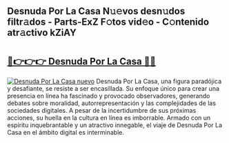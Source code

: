 ## Desnuda Por La Casa N𝚞𝚎vos desn𝚞dos filtr𝚊dos - Parts-ExZ F𝚘tos vid𝚎o - C𝚘ntenido atr𝚊ctivo kZiAY

# <h2><a href="http://mb628w0.tromn.icu/?c=Desnuda+Por+La+Casa">🔗👉👉👉 Desnuda Por La Casa 🔗🔗</a></h2>

[![Desnuda Por La Casa nuevo](https://i.imgur.com/pEAQMta.gif)](http://mb628w0.tromn.icu/?c=Desnuda+Por+La+Casa)
Desnuda Por La Casa, una figura paradójica y desafiante, se resiste a ser encasillada. Su enfoque único para crear una presencia en línea ha fascinado y provocado observadores, generando debates sobre moralidad, autorrepresentación y las complejidades de las sociedades digitales. A pesar de la incertidumbre de sus próximas acciones, su huella en la cultura en línea es imborrable. Armado con un espíritu inquebrantable y un atractivo innegable, el viaje de Desnuda Por La Casa en el ámbito digital es interminable.
